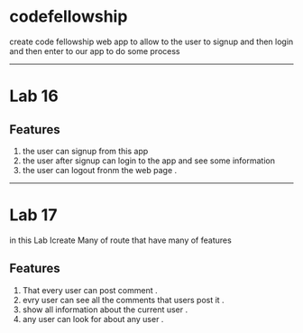 # codefellowship

create code fellowship web app to allow to the user to signup and then login and then enter to our app to do some process

___

# Lab 16 

## Features 

1. the user can signup from this app
2. the user after signup can login to the app and see some information
3. the user can logout fronm the web page .
___
# Lab 17 

in this Lab Icreate Many of route that have many of features  

## Features

1. That every user can post comment .
2. evry user can see all the comments that users post it .
3. show all information about the current user .
4. any user can look for about any user .
